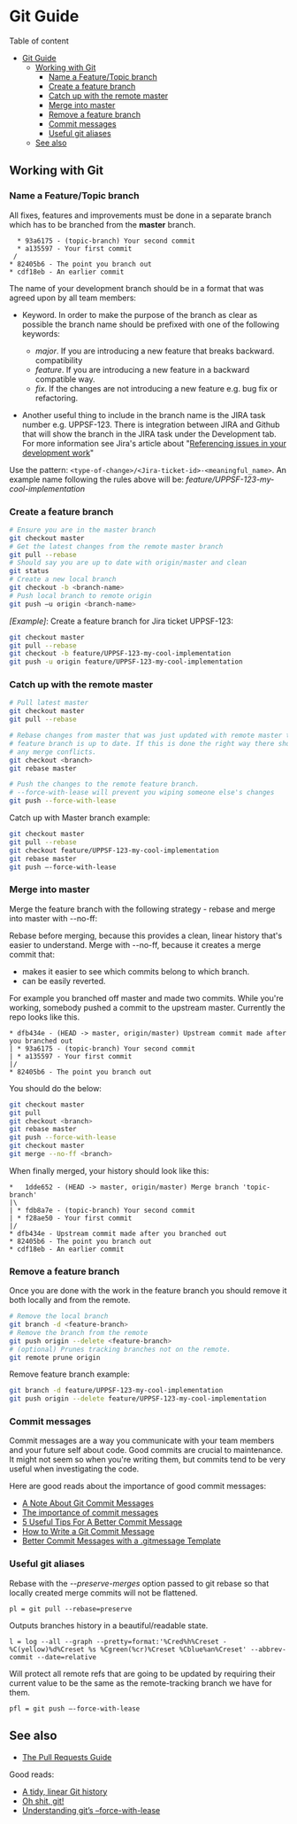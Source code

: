 # Git Guide

Table of content

- [Git Guide](#git-guide)
  - [Working with Git](#working-with-git)
    - [Name a Feature/Topic branch](#name-a-featuretopic-branch)
    - [Create a feature branch](#create-a-feature-branch)
    - [Catch up with the remote master](#catch-up-with-the-remote-master)
    - [Merge into master](#merge-into-master)
    - [Remove a feature branch](#remove-a-feature-branch)
    - [Commit messages](#commit-messages)
    - [Useful git aliases](#useful-git-aliases)
  - [See also](#see-also)

## Working with Git

### Name a Feature/Topic branch

All fixes, features and improvements must be done in a separate branch which
has to be branched from the **master** branch.

```text
  * 93a6175 - (topic-branch) Your second commit
  * a135597 - Your first commit
 /
* 82405b6 - The point you branch out
* cdf18eb - An earlier commit
```

The name of your development branch should be in a format that was agreed upon
by all team members:

- Keyword. In order to make the purpose of the branch as clear as
  possible the branch name should be prefixed with one of the following
  keywords:

  - *major*. If you are introducing a new feature that breaks backward.
    compatibility
  - *feature*. If you are introducing a new feature in a backward compatible way.
  - *fix*. If the changes are not introducing a new feature e.g. bug fix or
    refactoring.

- Another useful thing to include in the branch name is the JIRA task number
  e.g. UPPSF-123. There is integration between JIRA and Github that will show
  the branch in the JIRA task under the Development tab. For more information
  see Jira's article about "[Referencing issues in your development work][referencing-issues-in-your-development-work]"

Use the pattern: `<type-of-change>/<Jira-ticket-id>-<meaningful_name>`. An
example name following the rules above will be:
*feature/UPPSF-123-my-cool-implementation*

[referencing-issues-in-your-development-work]: https://confluence.atlassian.com/jirasoftwarecloud/referencing-issues-in-your-development-work-777002789.html

### Create a feature branch

```bash
# Ensure you are in the master branch
git checkout master
# Get the latest changes from the remote master branch
git pull --rebase
# Should say you are up to date with origin/master and clean
git status
# Create a new local branch
git checkout -b <branch-name>
# Push local branch to remote origin
git push –u origin <branch-name>
```

*[Example]*: Create a feature branch for Jira ticket UPPSF-123:

```bash
git checkout master
git pull --rebase
git checkout -b feature/UPPSF-123-my-cool-implementation
git push -u origin feature/UPPSF-123-my-cool-implementation
```

### Catch up with the remote master

```bash
# Pull latest master
git checkout master
git pull --rebase

# Rebase changes from master that was just updated with remote master to ensure
# feature branch is up to date. If this is done the right way there shoudn't be
# any merge conflicts.
git checkout <branch>
git rebase master

# Push the changes to the remote feature branch.
# --force-with-lease will prevent you wiping someone else's changes
git push --force-with-lease
```

Catch up with Master branch example:

```bash
git checkout master
git pull --rebase
git checkout feature/UPPSF-123-my-cool-implementation
git rebase master
git push –-force-with-lease
```

### Merge into master

Merge the feature branch with the following strategy - rebase and merge into
master with --no-ff:

Rebase before merging, because this provides a clean, linear history that's
easier to understand. Merge with --no-ff, because it creates a merge commit
that:

- makes it easier to see which commits belong to which branch.
- can be easily reverted.

For example you branched off master and made two commits. While you're working,
somebody pushed a commit to the upstream master. Currently the repo looks like
this.

```text
* dfb434e - (HEAD -> master, origin/master) Upstream commit made after you branched out
| * 93a6175 - (topic-branch) Your second commit
| * a135597 - Your first commit
|/
* 82405b6 - The point you branch out
```

You should do the below:

```bash
git checkout master
git pull
git checkout <branch>
git rebase master
git push --force-with-lease
git checkout master
git merge --no-ff <branch>
```

When finally merged, your history should look like this:

```text
*   1dde652 - (HEAD -> master, origin/master) Merge branch 'topic-branch'
|\
| * fdb8a7e - (topic-branch) Your second commit
| * f28ae50 - Your first commit
|/
* dfb434e - Upstream commit made after you branched out
* 82405b6 - The point you branch out
* cdf18eb - An earlier commit
```

### Remove a feature branch

Once you are done with the work in the feature branch you should remove it both
locally and from the remote.

```bash
# Remove the local branch
git branch -d <feature-branch>
# Remove the branch from the remote
git push origin --delete <feature-branch>
# (optional) Prunes tracking branches not on the remote.
git remote prune origin
```

Remove feature branch example:

```bash
git branch -d feature/UPPSF-123-my-cool-implementation
git push origin --delete feature/UPPSF-123-my-cool-implementation
```

### Commit messages

Commit messages are a way you communicate with your team members and your
future self about code. Good commits are crucial to maintenance. It might not
seem so when you're writing them, but commits tend to be very useful when
investigating the code.

Here are good reads about the importance of good commit messages:

- [A Note About Git Commit Messages](https://tbaggery.com/2008/04/19/a-note-about-git-commit-messages.html)
- [The importance of commit messages](https://wildbit.com/blog/2008/11/11/the-importance-of-commit-messages)
- [5 Useful Tips For A Better Commit Message](https://thoughtbot.com/blog/5-useful-tips-for-a-better-commit-message)
- [How to Write a Git Commit Message](https://chris.beams.io/posts/git-commit/)
- [Better Commit Messages with a .gitmessage Template](https://thoughtbot.com/blog/better-commit-messages-with-a-gitmessage-template)

### Useful git aliases

Rebase with the *--preserve-merges* option passed to git rebase so that locally
created merge commits will not be flattened.

```text
pl = git pull --rebase=preserve
```

Outputs branches history in a beautiful/readable state.

```text
l = log --all --graph --pretty=format:'%Cred%h%Creset -%C(yellow)%d%Creset %s %Cgreen(%cr)%Creset %Cblue%an%Creset' --abbrev-commit --date=relative
```

Will protect all remote refs that are going to be updated by requiring their
current value to be the same as the remote-tracking branch we have for them.

```text
pfl = git push –-force-with-lease
```

## See also

- [The Pull Requests Guide](../pr-guide/README.md)

Good reads:

- [A tidy, linear Git history](https://www.bitsnbites.eu/a-tidy-linear-git-history/)
- [Oh shit, git!](https://ohshitgit.com/)
- [Understanding git’s –force-with-lease](https://blog.developer.atlassian.com/force-with-lease/)

